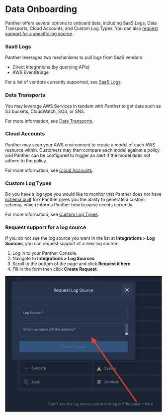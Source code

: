 # Data Onboarding

Panther offers several options to onboard data, including SaaS Logs, Data Transports, Cloud Accounts, and Custom Log Types. You can also [request support for a specific log source](https://docs.runpanther.io/data-onboarding#request).&#x20;

### SaaS Logs

Panther leverages two mechanisms to pull logs from SaaS vendors:&#x20;

* Direct integrations (by querying APIs)
* AWS EventBridge

For a list of vendors currently supported, see [SaaS Logs](saas-logs/).

### Data Transports

You may leverage AWS Services in tandem with Panther to get data such as S3 buckets, CloudWatch, SQS, or SNS.

For more information, see [Data Transports](data-transports/).

### Cloud Accounts

Panther may scan your AWS environment to create a model of each AWS resource within. Customers may then compare each model against a policy and Panther can be configured to trigger an alert if the model does not adhere to the policy.

For more information, see [Cloud Accounts](https://docs.panther.com/cloud-scanning).

### Custom Log Types

Do you have a log type you would like to monitor that Panther does not have [schema built](https://docs.runpanther.io/data-onboarding/supported-logs) for? Panther gives you the ability to generate a custom schema, which informs Panther how to parse events correctly.

For more information, see [Custom Log Types](custom-log-types/).

### Request support for a log source <a href="#request" id="request"></a>

If you do not see the log source you want in the list at **Integrations > Log Sources**, you can request support of a new log source:

1. Log in to your Panther Console.
2. Navigate to **Integrations > Log Sources**.
3. Scroll to the bottom of the page and click **Request it here**.
4. Fill in the form then click **Create Request**.

![](../.gitbook/assets/request-log-source.png)
